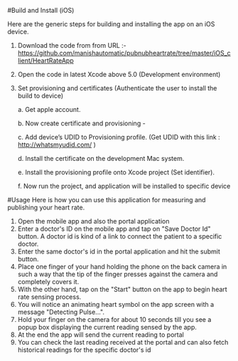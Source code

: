 #Build and Install (iOS)

Here are the generic steps for building and installing the app on an iOS device.

1.  Download the code from from URL :- https://github.com/manishautomatic/pubnubheartrate/tree/master/iOS_client/HeartRateApp
2.  Open the code in latest Xcode  above 5.0 (Development environment)
3.  Set provisioning and certificates (Authenticate the user to install the build to device)

    a.  Get apple account.
    
    b.  Now create certificate and provisioning -

    c.  Add device’s UDID to Provisioning profile. (Get UDID with this link :  http://whatsmyudid.com/ )      

    d.  Install the certificate on the development Mac system.

    e.  Install the provisioning profile onto Xcode project (Set identifier).

    f.  Now run the project, and application will be installed to specific device 

#Usage
Here is how you can use this application for measuring and publishing your heart rate.

1. Open the mobile app and also the portal application
2. Enter a doctor's ID on the mobile app and tap on "Save Doctor Id" button. A doctor id is kind of a link to connect the patient to a specific doctor.
3. Enter the same doctor's id in the portal application and hit the submit button.
4. Place one finger of your hand holding the phone on the back camera in such a way that the tip of the finger presses against the camera and completely covers it.
5. With the other hand, tap on the "Start" button on the app to begin heart rate sensing process.
6. You will notice an animating heart symbol on the app screen with a message "Detecting Pulse...". 
7. Hold your finger on the camera for about 10 seconds till you see a popup box displaying the current reading sensed by the app.
8. At the end the app will send the current reading to portal
9. You can check the last reading received at the portal and can also fetch historical readings for the specific doctor's id
